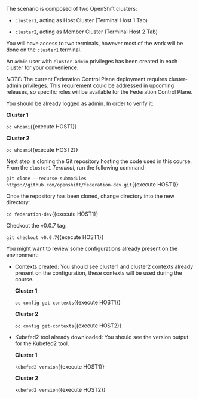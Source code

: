 The scenario is composed of two OpenShift clusters:

* `cluster1`, acting as Host Cluster (Terminal Host 1 Tab)

* `cluster2`, acting as Member Cluster (Terminal Host 2 Tab)

You will have access to two terminals, however most of the work will be done on the `cluster1` terminal.

An `admin` user with `cluster-admin` privileges has been created in each cluster for your convenience.

*NOTE:* The current Federation Control Plane deployment requires cluster-admin privileges. This requirement could be addressed in upcoming releases, so specific roles will be available for the Federation Control Plane.

You should be already logged as admin. In order to verify it:

**Cluster 1**

``oc whoami``{{execute HOST1}}

**Cluster 2**

``oc whoami``{{execute HOST2}}

Next step is cloning the Git repository hosting the code used in this course. From the `cluster1` _Terminal_, run the following command:

``git clone --recurse-submodules https://github.com/openshift/federation-dev.git``{{execute HOST1}}

Once the repository has been cloned, change directory into the new directory:

``cd federation-dev``{{execute HOST1}}

Checkout the v0.0.7 tag:

``git checkout v0.0.7``{{execute HOST1}}

You might want to review some configurations already present on the environment:

* Contexts created: You should see cluster1 and cluster2 contexts already present on the configuration, these contexts will be used during the course.

  **Cluster 1**  

  ``oc config get-contexts``{{execute HOST1}}

  **Cluster 2**

  ``oc config get-contexts``{{execute HOST2}}

* Kubefed2 tool already downloaded: You should see the version output for the Kubefed2 tool.

  **Cluster 1**

  ``kubefed2 version``{{execute HOST1}}

  **Cluster 2**

  ``kubefed2 version``{{execute HOST2}}
